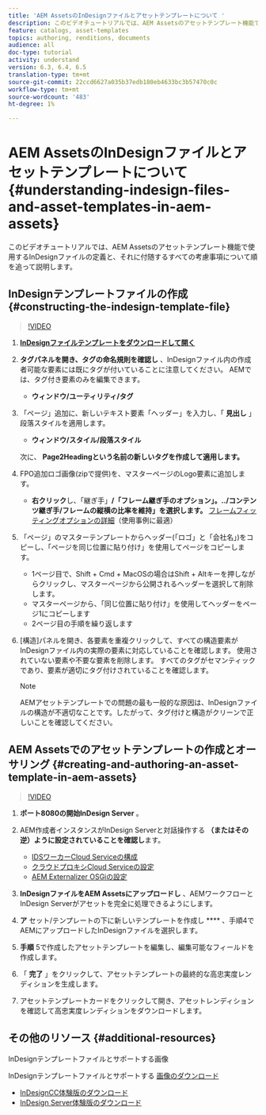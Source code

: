 ```yaml
---
title: 'AEM AssetsのInDesignファイルとアセットテンプレートについて '
description: このビデオチュートリアルでは、AEM Assetsのアセットテンプレート機能で使用するInDesignファイルの定義と、それに付随するすべての考慮事項について順を追って説明します。
feature: catalogs, asset-templates
topics: authoring, renditions, documents
audience: all
doc-type: tutorial
activity: understand
version: 6.3, 6.4, 6.5
translation-type: tm+mt
source-git-commit: 22ccd6627a035b37edb180eb4633bc3b57470c0c
workflow-type: tm+mt
source-wordcount: '483'
ht-degree: 1%

---
```



# AEM AssetsのInDesignファイルとアセットテンプレートについて {#understanding-indesign-files-and-asset-templates-in-aem-assets}

このビデオチュートリアルでは、AEM Assetsのアセットテンプレート機能で使用するInDesignファイルの定義と、それに付随するすべての考慮事項について順を追って説明します。

## InDesignテンプレートファイルの作成 {#constructing-the-indesign-template-file}

>[!VIDEO](https://video.tv.adobe.com/v/19293/?quality=9&learn=on)

1. [**InDesignファイルテンプレートをダウンロードして開く**](assets/asset-templates-tutorial-video--supporting-files.zip)
2. **タグパネルを開き、タグの命名規則を確認し** 、InDesignファイル内の作成者可能な要素には既にタグが付いていることに注意してください。 AEMでは、タグ付き要素のみを編集できます。

   * **ウィンドウ/ユーティリティ/タグ**

3. 「ページ」追加に、新しいテキスト要素「ヘッダー」を入力し、「 **見出し** 」段落スタイルを適用します。

   * **ウィンドウ/スタイル/段落スタイル**

   次に、 **Page2Headingという名前の新しいタグを作成して適用します。**

4. FPO追加ロゴ画像(zipで[](assets/asset-templates-tutorial-video--supporting-files.zip)提供)を、マスターページのLogo要素に追加します。

   * **右クリック**&#x200B;し、「継ぎ手」**/「フレーム継ぎ手のオプション」。../コンテンツ継ぎ手/フレームの縦横の比率を維持」を選択します。**
   [フレームフィッティングオプションの詳細](https://helpx.adobe.com/indesign/using/frames-objects.html#fitting_objects_to_frames)（使用事例に最適）

5. 「ページ」のマスターテンプレートからヘッダー(「ロゴ」と「会社名」)をコピーし、「ページを同じ位置に貼り付け」を使用してページをコピーします。

   * 1ページ目で、Shift + Cmd + MacOSの場合はShift + Altキーを押しながらクリックし、マスターページから公開されるヘッダーを選択して削除します。
   * マスターページから、「同じ位置に貼り付け」を使用してヘッダーをページ1にコピーします
   * 2ページ目の手順を繰り返します

6. [構造]パネルを開き、各要素を重複クリックして、すべての構造要素がInDesignファイル内の実際の要素に対応していることを確認します。 使用されていない要素や不要な要素を削除します。 すべてのタグがセマンティックであり、要素が適切にタグ付けされていることを確認します。

   >[!NOTE]
   >
   >AEMアセットテンプレートでの問題の最も一般的な原因は、InDesignファイルの構造が不適切なことです。したがって、タグ付けと構造がクリーンで正しいことを確認してください。

## AEM Assetsでのアセットテンプレートの作成とオーサリング {#creating-and-authoring-an-asset-template-in-aem-assets}

>[!VIDEO](https://video.tv.adobe.com/v/19294/?quality=9&learn=on)

1. **ポート8080の開始InDesign Server** 。
2. AEM作成者インスタンスがInDesign Serverと対話操作する **（またはその逆）ように設定されていることを確認し**&#x200B;ます。

   * [IDSワーカーCloud Serviceの構成](http://localhost:4502/etc/cloudservices/proxy/ids.html)
   * [クラウドプロキシCloud Serviceの設定](http://localhost:4502/etc/cloudservices/proxy.html)
   * [AEM Externalizer OSGiの設定](http://localhost:4502/system/console/configMgr)

3. **InDesignファイルをAEM Assetsにアップロードし** 、AEMワークフローとInDesign Serverがアセットを完全に処理できるようにします。
4. **ア** セット/テンプレートの下に新しいテンプレートを作成し **** 、手順4でAEMにアップロードしたInDesignファイルを選択します。
5. **手順** 5で作成したアセットテンプレートを編集し、編集可能なフィールドを作成します。
6. 「 **完了** 」をクリックして、アセットテンプレートの最終的な高忠実度レンディションを生成します。
7. アセットテンプレートカードをクリックして開き、アセットレンディションを確認して高忠実度レンディションをダウンロードします。

## その他のリソース {#additional-resources}

InDesignテンプレートファイルとサポートする画像

InDesignテンプレートファイルとサポートする [画像のダウンロード](assets/asset-templates-tutorial-video--supporting-files-1.zip)

* [InDesignCC体験版のダウンロード](https://creative.adobe.com/products/download/indesign)
* [InDesign Server体験版のダウンロード](https://www.adobe.com/devnet/indesign/indesign-server-trial-downloads.html)
